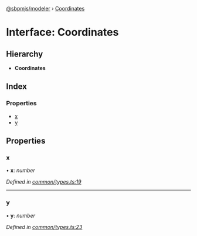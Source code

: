 [@sbpmjs/modeler](../README.md) › [Coordinates](coordinates.md)

# Interface: Coordinates

## Hierarchy

* **Coordinates**

## Index

### Properties

* [x](coordinates.md#x)
* [y](coordinates.md#y)

## Properties

###  x

• **x**: *number*

*Defined in [common/types.ts:19](https://github.com/mkolodiy/sbpmjs/blob/6939d2f/packages/sbpm-modeler/lib/common/types.ts#L19)*

___

###  y

• **y**: *number*

*Defined in [common/types.ts:23](https://github.com/mkolodiy/sbpmjs/blob/6939d2f/packages/sbpm-modeler/lib/common/types.ts#L23)*
